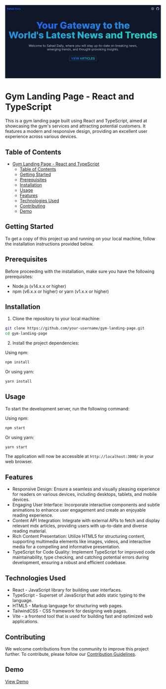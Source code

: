 <img src="./public/Landing%20page.png"/>

# Gym Landing Page - React and TypeScript

This is a gym landing page built using React and TypeScript, aimed at showcasing the gym's services and attracting potential customers. It features a modern and responsive design, providing an excellent user experience across various devices.

## Table of Contents

- [Gym Landing Page - React and TypeScript](#gym-landing-page---react-and-typescript)
  - [Table of Contents](#table-of-contents)
  - [Getting Started](#getting-started)
  - [Prerequisites](#prerequisites)
  - [Installation](#installation)
  - [Usage](#usage)
  - [Features](#features)
  - [Technologies Used](#technologies-used)
  - [Contributing](#contributing)
  - [Demo](#demo)

## Getting Started

To get a copy of this project up and running on your local machine, follow the installation instructions provided below.

## Prerequisites

Before proceeding with the installation, make sure you have the following prerequisites:

- Node.js (v14.x.x or higher)
- npm (v6.x.x or higher) or yarn (v1.x.x or higher)

## Installation

1. Clone the repository to your local machine:

```bash
git clone https://github.com/your-username/gym-landing-page.git
cd gym-landing-page
```

2. Install the project dependencies:

Using npm:

```bash
npm install
```

Or using yarn:

```bash
yarn install
```

## Usage

To start the development server, run the following command:

Using npm:

```bash
npm start
```

Or using yarn:

```bash
yarn start
```

The application will now be accessible at `http://localhost:3000/` in your web browser.

## Features

- Responsive Design: Ensure a seamless and visually pleasing experience for readers on various devices, including desktops, tablets, and mobile devices.
- Engaging User Interface: Incorporate interactive components and subtle animations to enhance user engagement and create an enjoyable reading experience.
- Content API Integration: Integrate with external APIs to fetch and display relevant mdx articles, providing users with up-to-date and diverse reading material.
- Rich Content Presentation: Utilize HTML5 for structuring content, supporting multimedia elements like images, videos, and interactive media for a compelling and informative presentation.
- TypeScript for Code Quality: Implement TypeScript for improved code maintainability, type checking, and catching potential errors during development, ensuring a robust and efficient codebase.

## Technologies Used

- React - JavaScript library for building user interfaces.
- TypeScript - Superset of JavaScript that adds static typing to the language.
- HTML5 - Markup language for structuring web pages.
- TailwindCSS - CSS framework for designing web pages.
- Vite - a frontend tool that is used for building fast and optimized web applications.

## Contributing

We welcome contributions from the community to improve this project further. To contribute, please follow our [Contribution Guidelines](CONTRIBUTING.md).

## Demo

[View Demo](https://gym-nex.vercel.app/)
